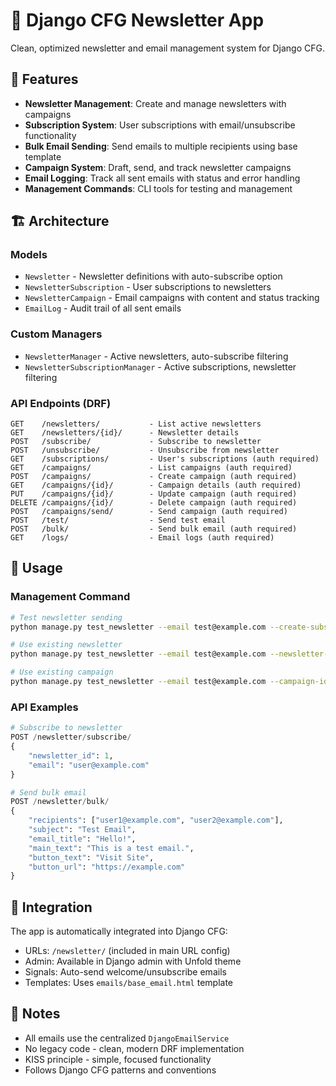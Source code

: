 # 📧 Django CFG Newsletter App

Clean, optimized newsletter and email management system for Django CFG.

## 🎯 Features

- **Newsletter Management**: Create and manage newsletters with campaigns
- **Subscription System**: User subscriptions with email/unsubscribe functionality  
- **Bulk Email Sending**: Send emails to multiple recipients using base template
- **Campaign System**: Draft, send, and track newsletter campaigns
- **Email Logging**: Track all sent emails with status and error handling
- **Management Commands**: CLI tools for testing and management

## 🏗️ Architecture

### Models
- `Newsletter` - Newsletter definitions with auto-subscribe option
- `NewsletterSubscription` - User subscriptions to newsletters
- `NewsletterCampaign` - Email campaigns with content and status tracking
- `EmailLog` - Audit trail of all sent emails

### Custom Managers
- `NewsletterManager` - Active newsletters, auto-subscribe filtering
- `NewsletterSubscriptionManager` - Active subscriptions, newsletter filtering

### API Endpoints (DRF)
```
GET    /newsletters/           - List active newsletters
GET    /newsletters/{id}/      - Newsletter details
POST   /subscribe/             - Subscribe to newsletter
POST   /unsubscribe/           - Unsubscribe from newsletter
GET    /subscriptions/         - User's subscriptions (auth required)
GET    /campaigns/             - List campaigns (auth required)
POST   /campaigns/             - Create campaign (auth required)
GET    /campaigns/{id}/        - Campaign details (auth required)
PUT    /campaigns/{id}/        - Update campaign (auth required)
DELETE /campaigns/{id}/        - Delete campaign (auth required)
POST   /campaigns/send/        - Send campaign (auth required)
POST   /test/                  - Send test email
POST   /bulk/                  - Send bulk email (auth required)
GET    /logs/                  - Email logs (auth required)
```

## 🚀 Usage

### Management Command
```bash
# Test newsletter sending
python manage.py test_newsletter --email test@example.com --create-subscription

# Use existing newsletter
python manage.py test_newsletter --email test@example.com --newsletter-id 1

# Use existing campaign
python manage.py test_newsletter --email test@example.com --campaign-id 1
```

### API Examples
```python
# Subscribe to newsletter
POST /newsletter/subscribe/
{
    "newsletter_id": 1,
    "email": "user@example.com"
}

# Send bulk email
POST /newsletter/bulk/
{
    "recipients": ["user1@example.com", "user2@example.com"],
    "subject": "Test Email",
    "email_title": "Hello!",
    "main_text": "This is a test email.",
    "button_text": "Visit Site",
    "button_url": "https://example.com"
}
```

## 🔧 Integration

The app is automatically integrated into Django CFG:
- URLs: `/newsletter/` (included in main URL config)
- Admin: Available in Django admin with Unfold theme
- Signals: Auto-send welcome/unsubscribe emails
- Templates: Uses `emails/base_email.html` template

## 📝 Notes

- All emails use the centralized `DjangoEmailService`
- No legacy code - clean, modern DRF implementation
- KISS principle - simple, focused functionality
- Follows Django CFG patterns and conventions
